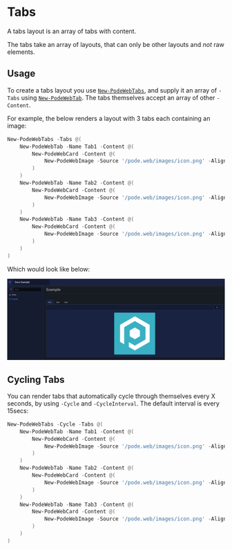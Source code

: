 # Tabs

A tabs layout is an array of tabs with content.

The tabs take an array of layouts, that can only be other layouts and *not* raw elements.

## Usage

To create a tabs layout you use [`New-PodeWebTabs`](../../../Functions/Layouts/New-PodeWebTabs), and supply it an array of `-Tabs` using [`New-PodeWebTab`](../../../Functions/Layouts/New-PodeWebTab). The tabs themselves accept an array of other `-Content`.

For example, the below renders a layout with 3 tabs each containing an image:

```powershell
New-PodeWebTabs -Tabs @(
    New-PodeWebTab -Name Tab1 -Content @(
        New-PodeWebCard -Content @(
            New-PodeWebImage -Source '/pode.web/images/icon.png' -Alignment Center
        )
    )
    New-PodeWebTab -Name Tab2 -Content @(
        New-PodeWebCard -Content @(
            New-PodeWebImage -Source '/pode.web/images/icon.png' -Alignment Center
        )
    )
    New-PodeWebTab -Name Tab3 -Content @(
        New-PodeWebCard -Content @(
            New-PodeWebImage -Source '/pode.web/images/icon.png' -Alignment Center
        )
    )
)
```

Which would look like below:

![tabs_layout](../../../images/tabs_layout.png)

## Cycling Tabs

You can render tabs that automatically cycle through themselves every X seconds, by using `-Cycle` and `-CycleInterval`. The default interval is every 15secs:

```powershell
New-PodeWebTabs -Cycle -Tabs @(
    New-PodeWebTab -Name Tab1 -Content @(
        New-PodeWebCard -Content @(
            New-PodeWebImage -Source '/pode.web/images/icon.png' -Alignment Center
        )
    )
    New-PodeWebTab -Name Tab2 -Content @(
        New-PodeWebCard -Content @(
            New-PodeWebImage -Source '/pode.web/images/icon.png' -Alignment Center
        )
    )
    New-PodeWebTab -Name Tab3 -Content @(
        New-PodeWebCard -Content @(
            New-PodeWebImage -Source '/pode.web/images/icon.png' -Alignment Center
        )
    )
)
```
